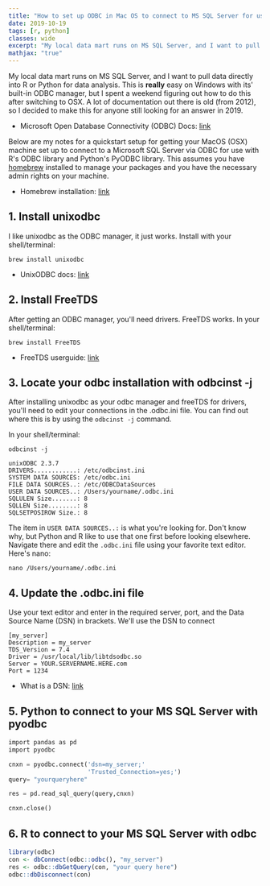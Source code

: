 ```yaml
---
title: "How to set up ODBC in Mac OS to connect to MS SQL Server for use with Python and R"
date: 2019-10-19
tags: [r, python]
classes: wide
excerpt: "My local data mart runs on MS SQL Server, and I want to pull data directly into R or Python for data analysis. This is **really** easy on Windows with its' built-in ODBC manager, but I spent a weekend figuring out how to do this after switching to OSX. A lot of documentation out there is old (from 2012), so I decided to make this for anyone still looking for an answer in 2019."
mathjax: "true"
---
```


My local data mart runs on MS SQL Server, and I want to pull data directly into R or Python for data analysis. This is **really** easy on Windows with its' built-in ODBC manager, but I spent a weekend figuring out how to do this after switching to OSX. A lot of documentation out there is old (from 2012), so I decided to make this for anyone still looking for an answer in 2019.

* Microsoft Open Database Connectivity (ODBC) Docs: [link](https://docs.microsoft.com/en-us/sql/odbc/reference/what-is-odbc?view=sql-server-ver15)

Below are my notes for a quickstart setup for getting your MacOS (OSX) machine set up to connect to a Microsoft SQL Server via ODBC for use with R's ODBC library and Python's PyODBC library. This assumes you have [homebrew](https://brew.sh) installed to manage your packages and you have the necessary admin rights on your machine.

* Homebrew installation: [link](https://docs.brew.sh/Installation)

## 1. Install unixodbc
I like unixodbc as the ODBC manager, it just works. Install with your shell/terminal:
```console
brew install unixodbc
```
* UnixODBC docs: [link](https://docs.brew.sh/Installation)

## 2. Install FreeTDS
After getting an ODBC manager, you'll need drivers. FreeTDS works.
In your shell/terminal:
```console
brew install FreeTDS
```
* FreeTDS userguide: [link](https://www.freetds.org/userguide/)

## 3. Locate your odbc installation with odbcinst -j
After installing unixodbc as your odbc manager and freeTDS for drivers, you'll need to edit your connections in the .odbc.ini file. You can find out where this is by using the ```odbcinst -j``` command. 

In your shell/terminal:
```console
odbcinst -j

unixODBC 2.3.7
DRIVERS............: /etc/odbcinst.ini
SYSTEM DATA SOURCES: /etc/odbc.ini
FILE DATA SOURCES..: /etc/ODBCDataSources
USER DATA SOURCES..: /Users/yourname/.odbc.ini
SQLULEN Size.......: 8
SQLLEN Size........: 8
SQLSETPOSIROW Size.: 8
```
The item in ```USER DATA SOURCES..:``` is what you're looking for. Don't know why, but Python and R like to use that one first before looking elsewhere. Navigate there and edit the ```.odbc.ini``` file using your favorite text editor. Here's nano:

```console
nano /Users/yourname/.odbc.ini
```

## 4. Update the .odbc.ini file
Use your text editor and enter in the required server, port, and the Data Source Name (DSN) in brackets. We'll use the DSN to connect 

```
[my_server]
Description = my_server
TDS_Version = 7.4
Driver = /usr/local/lib/libtdsodbc.so
Server = YOUR.SERVERNAME.HERE.com
Port = 1234
```

* What is a DSN: [link](https://support.microsoft.com/en-us/help/966849/what-is-a-dsn-data-source-name)

## 5. Python to connect to your MS SQL Server with pyodbc

```python
import pandas as pd
import pyodbc

cnxn = pyodbc.connect('dsn=my_server;'
                      'Trusted_Connection=yes;')
query= "yourqueryhere"

res = pd.read_sql_query(query,cnxn)

cnxn.close()
```

## 6. R to connect to your MS SQL Server with odbc

```r
library(odbc)
con <- dbConnect(odbc::odbc(), "my_server")
res <- odbc::dbGetQuery(con, "your query here")
odbc::dbDisconnect(con)
```
